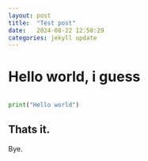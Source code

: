 ```yaml
---
layout: post
title:  "Test post"
date:   2024-08-22 12:58:29
categories: jekyll update
---
```


# Hello world, i guess


```python

print("Hello world")

``` 

## Thats it.

Bye.

